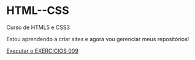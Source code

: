 # HTML--CSS
 Curso de HTML5 e CSS3

Estou aprendendo a criar sites e agora vou gerenciar meus repositórios!

<a href="https://asfdgsdjkhjsdjk.github.io/HTML--CSS/EXERCICIOS/ex009/index.html">Executar o EXERCICIOS 009</a>